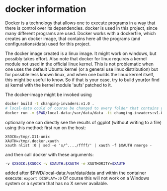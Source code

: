 # docker information

Docker is a technology that allows one to execute programs in a way that there is control over its dependencies. docker is used in this project, since many different programs are used. Docker works with a dockerfile, which creates an docker image, that contains here all the programs (and configurations/data) used for this project.

The docker image created is a linux image. It might work on windows, but possibly takes effort. Also note that docker for linux requires a kernel module not used in the official linux kernel. This is not problematic when one uses the default Ubuntu kernel (or a general use linux distribution) but for possible less known linux, and when one builds the linux kernel itself, this might be useful to know. So if that is your case, try to build your(or find a) kernel with the kernel module 'aufs' patched to it.


The docker-image might be invoked using
```bash
docker build -t changing-invaders:v1.0 .
# local-data could of course be changed to every folder that contains your data and the files.yml file
docker run -v $PWD/local-data:/var/data/data -ti changing-invaders:v1.0 ./fastqTo100SNPs.sh
```
optionally one can directly see the results of ggplot (without writing to a file) using this method: first run on the host:
```
XSOCK=/tmp/.X11-unix
XAUTH=/tmp/.docker.xauth
xauth nlist :0 | sed -e 's/^..../ffff/' | xauth -f $XAUTH nmerge -
```
and then call docker with these arguments:
```bash
-v $XSOCK:$XSOCK -v $XAUTH:$XAUTH -e XAUTHORITY=$XAUTH
```
added after $PWD/local-data:/var/data/data
and within the container execute: `export DISPLAY=:0`
Of course this will not work on a Windows system or a system that has no X server available.
